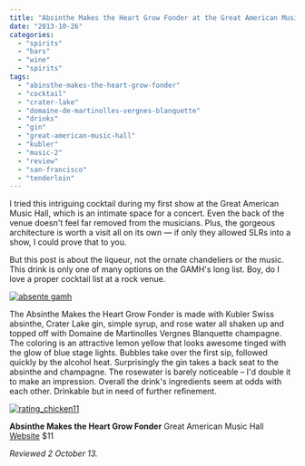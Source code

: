 ```yaml
---
title: "Absinthe Makes the Heart Grow Fonder at the Great American Music Hall"
date: "2013-10-26"
categories:
  - "spirits"
  - "bars"
  - "wine"
  - "spirits"
tags:
  - "abinsthe-makes-the-heart-grow-fonder"
  - "cocktail"
  - "crater-lake"
  - "domaine-de-martinolles-vergnes-blanquette"
  - "drinks"
  - "gin"
  - "great-american-music-hall"
  - "kubler"
  - "music-2"
  - "review"
  - "san-francisco"
  - "tenderloin"
---
```


I tried this intriguing cocktail during my first show at the Great American Music Hall, which is an intimate space for a concert. Even the back of the venue doesn't feel far removed from the musicians. Plus, the gorgeous architecture is worth a visit all on its own — if only they allowed SLRs into a show, I could prove that to you.

But this post is about the liqueur, not the ornate chandeliers or the music. This drink is only one of many options on the GAMH's long list. Boy, do I love a proper cocktail list at a rock venue.

[![absente gamh](http://s3.amazonaws.com/thegourmez-wpmedia/2013/10/absente-gamh.jpg)](http://www.thegourmez.com/2013/10/absinthe-makes-the-heart-grow-fonder-great-american-music-hall-review/absente-gamh/)

The Absinthe Makes the Heart Grow Fonder is made with Kubler Swiss absinthe, Crater Lake gin, simple syrup, and rose water all shaken up and topped off with Domaine de Martinolles Vergnes Blanquette champagne. The coloring is an attractive lemon yellow that looks awesome tinged with the glow of blue stage lights. Bubbles take over the first sip, followed quickly by the alcohol heat. Surprisingly the gin takes a back seat to the absinthe and champagne. The rosewater is barely noticeable – I'd double it to make an impression. Overall the drink's ingredients seem at odds with each other. Drinkable but in need of further refinement.

[![rating_chicken11](http://s3.amazonaws.com/thegourmez-wpmedia/2009/02/rating_chicken11.gif)](http://www.thegourmez.com/2009/02/barten-guestier-private-selection-merlot-2006/rating_chicken11/)

**Absinthe Makes the Heart Grow Fonder** Great American Music Hall [Website](http://www.slimspresents.com/venue_detail/gamh/) $11

_Reviewed 2 October 13._
